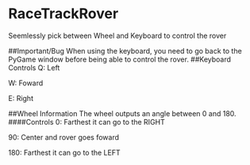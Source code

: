 # RaceTrackRover

Seemlessly pick between Wheel and Keyboard to control the rover

##Important/Bug
When using the keyboard, you need to go back to the PyGame window before being able to control the rover.
##Keyboard Controls
  Q: Left
  
  W: Foward
  
  E: Right

##Wheel Information
The wheel outputs an angle between 0 and 180. 
####Controls
0: Farthest it can go to the RIGHT

90: Center and rover goes foward

180: Farthest it can go to the LEFT
